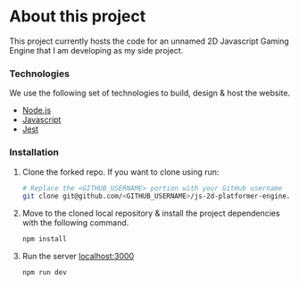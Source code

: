# About this project

This project currently hosts the code for an unnamed 2D Javascript Gaming Engine that I am developing as my side project.

### Technologies

<!--
Add more entries of the tech stack as the project grows & developers over time -->

We use the following set of technologies to build, design & host the website.

- [Node.js](https://www.w3schools.com/nodejs/)
- [Javascript](https://www.w3schools.com/js/)
- [Jest](https://jestjs.io)

### Installation

1. Clone the forked repo. If you want to clone using
   run:

   ```sh
   # Replace the <GITHUB_USERNAME> portion with your GitHub username
   git clone git@github.com/<GITHUB_USERNAME>/js-2d-platformer-engine.git
   ```

2. Move to the cloned local repository & install the project
   dependencies with the following command.

   ```sh
   npm install
   ```

3. Run the server
   [localhost:3000](https://localhost:3000)

   ```sh
   npm run dev
   ```
